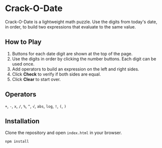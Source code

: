 # Crack-O-Date

Crack-O-Date is a lightweight math puzzle. Use the digits from today's date, in order, to build two expressions that evaluate to the same value.

## How to Play
1. Buttons for each date digit are shown at the top of the page.
2. Use the digits in order by clicking the number buttons. Each digit can be used once.
3. Add operators to build an expression on the left and right sides.
4. Click **Check** to verify if both sides are equal.
5. Click **Clear** to start over.

## Operators
`+`, `-`, `x`, `/`, `%`, `^`, `√`, `abs`, `log`, `!`, `(`, `)`

## Installation
Clone the repository and open `index.html` in your browser.

```sh
npm install
```
